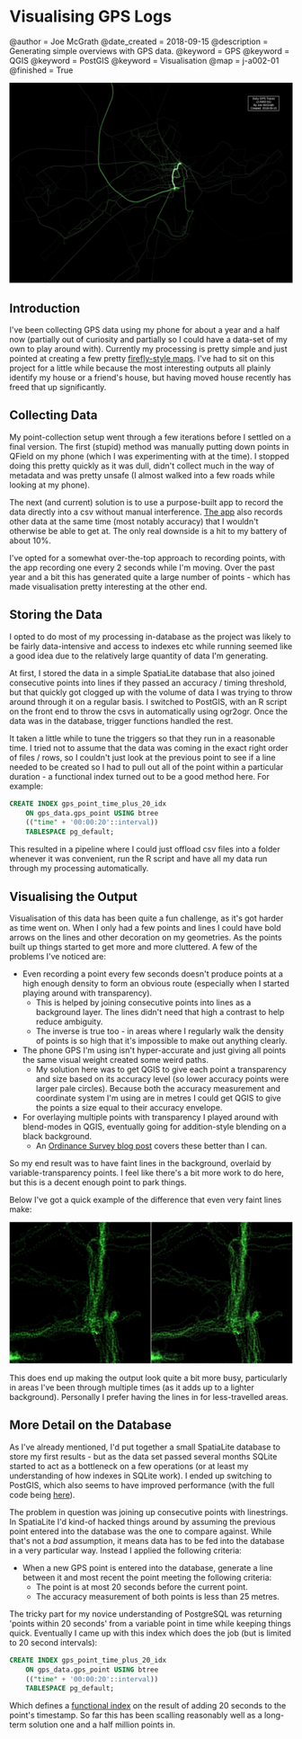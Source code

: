 # Visualising GPS Logs
@author = Joe McGrath
@date_created = 2018-09-15
@description = Generating simple overviews with GPS data.
@keyword = GPS
@keyword = QGIS
@keyword = PostGIS
@keyword = Visualisation
@map = j-a002-01
@finished = True

![An overview of several years of GPS logs.](/map/j-a002-01.jpg)

## Introduction

I've been collecting GPS data using my phone for about a year and a half now (partially out of curiosity and partially so I could have a data-set of my own to play around with). Currently my processing is pretty simple and just pointed at creating a few pretty [firefly-style maps](https://adventuresinmapping.com/2016/10/17/firefly-cartography). I've had to sit on this project for a little while because the most interesting outputs all plainly identify my house or a friend's house, but having moved house recently has freed that up significantly.

## Collecting Data

My point-collection setup went through a few iterations before I settled on a final version. The first (stupid) method was manually putting down points in QField on my phone (which I was experimenting with at the time). I stopped doing this pretty quickly as it was dull, didn't collect much in the way of metadata and was pretty unsafe (I almost walked into a few roads while looking at my phone).

The next (and current) solution is to use a purpose-built app to record the data directly into a csv without manual interference. [The app](https://play.google.com/store/apps/details?id=com.mendhak.gpslogger&hl=en_GB) also records other data at the same time (most notably accuracy) that I wouldn't otherwise be able to get at. The only real downside is a hit to my battery of about 10%.

I've opted for a somewhat over-the-top approach to recording points, with the app recording one every 2 seconds while I'm moving. Over the past year and a bit this has generated quite a large number of points - which has made visualisation pretty interesting at the other end.

## Storing the Data

I opted to do most of my processing in-database as the project was likely to be fairly data-intensive and access to indexes etc while running seemed like a good idea due to the relatively large quantity of data I'm generating.

At first, I stored the data in a simple SpatiaLite database that also joined consecutive points into lines if they passed an accuracy / timing threshold, but that quickly got clogged up with the volume of data I was trying to throw around through it on a regular basis. I switched to PostGIS, with an R script on the front end to throw the csvs in automatically using ogr2ogr. Once the data was in the database, trigger functions handled the rest.

It taken a little while to tune the triggers so that they run in a reasonable time. I tried not to assume that the data was coming in the exact right order of files / rows, so I couldn't just look at the previous point to see if a line needed to be created so I had to pull out all of the point within a particular duration - a functional index turned out to be a good method here. For example:

```sql
CREATE INDEX gps_point_time_plus_20_idx
    ON gps_data.gps_point USING btree
    (("time" + '00:00:20'::interval))
    TABLESPACE pg_default;
```

This resulted in a pipeline where I could just offload csv files into a folder whenever it was convenient, run the R script and have all my data run through my processing automatically.

## Visualising the Output

Visualisation of this data has been quite a fun challenge, as it's got harder as time went on. When I only had a few points and lines I could have bold arrows on the lines and other decoration on my geometries. As the points built up things started to get more and more cluttered. A few of the problems I've noticed are:

* Even recording a point every few seconds doesn't produce points at a high enough density to form an obvious route (especially when I started playing around with transparency).
    * This is helped by joining consecutive points into lines as a background layer. The lines didn't need that high a contrast to help reduce ambiguity.
    * The inverse is true too - in areas where I regularly walk the density of points is so high that it's impossible to make out anything clearly.
* The phone GPS I'm using isn't hyper-accurate and just giving all points the same visual weight created some weird paths.
    * My solution here was to get QGIS to give each point a transparency and size based on its accuracy level (so lower accuracy points were larger pale circles). Because both the accuracy measurement and coordinate system I'm using are in metres I could get QGIS to give the points a size equal to their accuracy envelope.
* For overlaying multiple points with transparency I played around with blend-modes in QGIS, eventually going for addition-style blending on a black background.
    * An [Ordinance Survey blog post](https://www.ordnancesurvey.co.uk/blog/2017/02/carto-tips-using-blend-modes-opacity-levels/) covers these better than I can.

So my end result was to have faint lines in the background, overlaid by variable-transparency points. I feel like there's a bit more work to do here, but this is a decent enough point to park things.

Below I've got a quick example of the difference that even very faint lines make:

![An example of an area made clearer by the addition of lines.](img/gps-traces-with-lines.jpg)

This does end up making the output look quite a bit more busy, particularly in areas I've been through multiple times (as it adds up to a lighter background). Personally I prefer having the lines in for less-travelled areas.

## More Detail on the Database

As I've already mentioned, I'd put together a small SpatiaLite database to store my first results - but as the data set passed several months SQLite started to act as a bottleneck on a few operations (or at least my understanding of how indexes in SQLite work). I ended up switching to PostGIS, which also seems to have improved performance (with the full code being [here](https://github.com/JosephMcGrath/Misc-scripts/tree/master/PostGreSQL/Schema_GPS_Data)).

The problem in question was joining up consecutive points with linestrings. In SpatiaLite I'd kind-of hacked things around by assuming the previous point entered into the database was the one to compare against. While that's not a *bad* assumption, it means data has to be fed into the database in a very particular way. Instead I applied the following criteria:

* When a new GPS point is entered into the database, generate a line between it and most recent the point meeting the following criteria:
    * The point is at most 20 seconds before the current point.
    * The accuracy measurement of both points is less than 25 metres.

The tricky part for my novice understanding of PostgreSQL was returning 'points within 20 seconds' from a variable point in time while keeping things quick. Eventually I came up with this index which does the job (but is limited to 20 second intervals):

```sql
CREATE INDEX gps_point_time_plus_20_idx
    ON gps_data.gps_point USING btree
    (("time" + '00:00:20'::interval))
    TABLESPACE pg_default;
```

Which defines a [functional index](https://www.postgresql.org/docs/9.1/static/indexes-expressional.html) on the result of adding 20 seconds to the point's timestamp. So far this has been scalling reasonably well as a long-term solution one and a half million points in.
